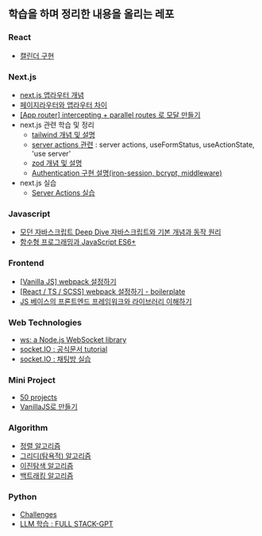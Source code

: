 ## 학습을 하며 정리한 내용을 올리는 레포

### React

- [캘린더 구현](./react/react-components/src/pages/Calendar/README.md)

### Next.js

- [next.js 앱라우터 개념](./next.js/next.js-intro.md)
- [페이지라우터와 앱라우터 차이](./next.js/migration.md)
- [[App router] intercepting + parallel routes 로 모달 만들기](./next.js/next.js-modal/)
- next.js 관련 학습 및 정리
  - [tailwind 개념 및 설명](./next.js/next.js-tailwind.md)
  - [server actions 관련](./next.js/next.js-server-actions.md) : server actions, useFormStatus, useActionState, 'use server'
  - [zod 개념 및 설명](./next.js/next.js-zod.md)
  - [Authentication 구현 설명(iron-session, bcrypt, middleware)](./next.js//next.js-authentication.md)
- next.js 실습
  - [Server Actions 실습](./next.js/server-actions/)

### Javascript

- [모던 자바스크립트 Deep Dive 자바스크립트와 기본 개념과 동작 원리](./javascript/deepdive/)
- [함수형 프로그래밍과 JavaScript ES6+](./javascript/functional-javascript/)

### Frontend

- [[Vanilla JS] webpack 설정하기](./frontend/basic-webpack-setup/)
- [[React / TS / SCSS] webpack 설정하기 - boilerplate](./frontend/react-ts-webpack-setup/)
- [JS 베이스의 프론트엔드 프레임워크와 라이브러리 이해하기](./frontend/JS-베이스의-프론트엔드-프레임워크와-라이브러리-이해하기/)

### Web Technologies

- [ws: a Node.js WebSocket library](./web-technologies/ws/)
- [socket.IO : 공식문서 tutorial](./web-technologies/socket.IO-tutorial/)
- [socket.IO : 채팅방 실습](./web-technologies/socket.IO/)

### Mini Project

- [50 projects](./mini-project/50projects/)
- [VanillaJS로 만들기](./mini-project/VanillaJS/)

### Algorithm

- [정렬 알고리즘](./algorithm/정렬)
- [그리디(탐욕적) 알고리즘](./algorithm/그리디-탐욕적)
- [이진탐색 알고리즘](./algorithm/이진탐색/README.md)
- [백트래킹 알고리즘](./algorithm/백트래킹/README.md)

### Python

- [Challenges](./python/)
- [LLM 학습 : FULL STACK-GPT](./python/gpt/)
